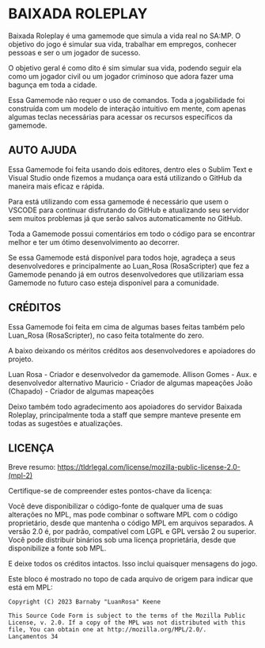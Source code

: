 # BAIXADA ROLEPLAY 

Baixada Roleplay é uma gamemode que simula a vida real no SA:MP. O objetivo do jogo é simular sua vida, trabalhar em empregos, conhecer pessoas e ser o um jogador de sucesso.

O objetivo geral é como dito é sim simular sua vida, podendo seguir ela como um jogador civil ou um jogador criminoso que adora fazer uma bagunça em toda a cidade.

Essa Gamemode não requer o uso de comandos. Toda a jogabilidade foi construída com um modelo de interação intuitivo em mente, com apenas algumas teclas necessárias para acessar os recursos específicos da gamemode.

## AUTO AJUDA

Essa Gamemode foi feita usando dois editores, dentro eles o Sublim Text e Visual Studio onde fizemos a mudança oara está utilizando o GitHub da maneira mais eficaz e rápida.

Para está utilizando com essa gamemode é necessário que usem o VSCODE para continuar disfrutando do GitHub e atualizando seu servidor sem muitos problemas já que serão salvos automaticamente no GitHub.

Toda a Gamemode possui comentários em todo o código para se encontrar melhor e ter um ótimo desenvolvimento ao decorrer.

Se essa Gamemode está disponível para todos hoje, agradeça a seus desenvolvedores e principalmente ao Luan_Rosa (RosaScripter) que fez a Gamemode penando já em outros desenvolvedores que utilizariam essa Gamemode no futuro caso esteja disponível para a comunidade.

## CRÉDITOS

Essa Gamemode foi feita em cima de algumas bases feitas também pelo Luan_Rosa (RosaScripter), no caso feita totalmente do zero.

A baixo deixando os méritos créditos aos desenvolvedores e apoiadores do projeto.

Luan Rosa - Criador e desenvolvedor da gamemode.
Allison Gomes - Aux. e desenvolvedor alternativo
Mauricio - Criador de algumas mapeações
João (Chapado) - Criador de algumas mapeações

Deixo também todo agradecimento aos apoiadores do servidor Baixada Roleplay, principalmente toda a staff que sempre manteve presente em todas as sugestões e atualizações.

## LICENÇA 

Breve resumo: https://tldrlegal.com/license/mozilla-public-license-2.0-(mpl-2)

Certifique-se de compreender estes pontos-chave da licença:

Você deve disponibilizar o código-fonte de qualquer uma de suas alterações no MPL, mas pode combinar o software MPL com o código proprietário, desde que mantenha o código MPL em arquivos separados. A versão 2.0 é, por padrão, compatível com LGPL e GPL versão 2 ou superior. Você pode distribuir binários sob uma licença proprietária, desde que disponibilize a fonte sob MPL.

E deixe todos os créditos intactos. Isso inclui quaisquer mensagens do jogo.

Este bloco é mostrado no topo de cada arquivo de origem para indicar que está em MPL:
```
Copyright (C) 2023 Barnaby "LuanRosa" Keene

This Source Code Form is subject to the terms of the Mozilla Public
License, v. 2.0. If a copy of the MPL was not distributed with this
file, You can obtain one at http://mozilla.org/MPL/2.0/.
Lançamentos 34
